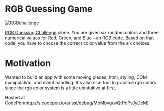 # RGB Guessing Game
![RGBchallenge](https://petapixel.com/assets/uploads/2016/06/rgbchallenge-800x420.jpg)

[RGB Guessing Challenge](http://www.rgbchallenge.com/) clone.
You are given six random colors and three numerical values for Red, Green, and Blue—an RGB code. Based on that code, you have to choose the correct color value from the six choices.

# Motivation

Wanted to build an app with some moving pieces, html, styling, DOM manipulation, and event handling. It's also nice tool to practice rgb colors since the rgb color system is a little unintuitive at first.

Hosted at CodePen(http://s.codepen.io/arissi/debug/MbMbvg/wQrPoPvJyDeM)


